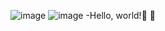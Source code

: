 ![image](https://github.com/sh4de-c4t/sh4de-c4t/blob/e1e602c4a4e7c95c459c2490507fc5e3ac0b9a7d/text.gif)
![image](https://github.com/sh4de-c4t/sh4de-c4t/blob/main/giphy%20(1).gif)
-Hello, world!👋 🌱

<!---
sh4de-c4t/sh4de-c4t is a ✨ special ✨ repository because its `README.md` (this file) appears on your GitHub profile.
You can click the Preview link to take a look at your changes.
--->
